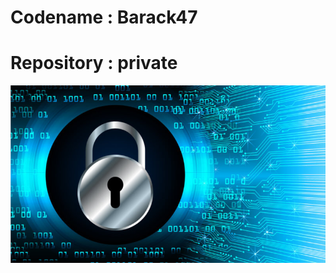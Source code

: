# Codename : Barack47  
# Repository : private
[![Secures](private.jpg)](https://projecteuler.net/problem=229)


